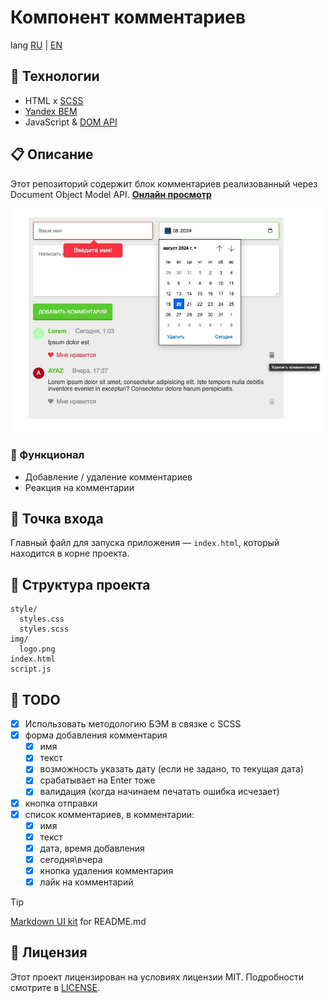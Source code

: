 # Компонент комментариев

lang [RU][home_ru] | [EN][home_en]

## 🚀 Технологии

- HTML x [SCSS][link0]
- [Yandex BEM][link1]
- JavaScript & [DOM API][link2]

## 📋 Описание

Этот репозиторий содержит блок комментариев реализованный через Document Object Model API. [**Онлайн просмотр**][preview]

![asset0]

### 📌 Функционал

- Добавление / удаление комментариев
- Реакция на комментарии

## 🏁 Точка входа

Главный файл для запуска приложения — `index.html`, который находится в корне проекта.

## 📂 Структура проекта

```plaintext
style/
  styles.css
  styles.scss
img/
  logo.png
index.html
script.js
```

## 📝 TODO

- [x] Использовать методологию БЭМ в связке с SCSS
- [x] форма добавления комментария
  - [x] имя
  - [x] текст
  - [x] возможность указать дату (если не задано, то текущая дата)
  - [x] срабатывает на Enter тоже
  - [x] валидация (когда начинаем печатать ошибка исчезает)
- [x] кнопка отправки
- [x] список комментариев, в комментарии:
  - [x] имя
  - [x] текст
  - [x] дата, время добавления
  - [x] сегодня\вчера 
  - [x] кнопка удаления комментария
  - [x] лайк на комментарий

> [!TIP]
> [Markdown UI kit][md_ui_kit] for README.md

## 📜 Лицензия

Этот проект лицензирован на условиях лицензии MIT. Подробности смотрите в [LICENSE][license].

<!-- navigation -->

[home_ru]: README.md
[home_en]: README.en.md
[license]: /LICENSE
[preview]: https://etherealhero.github.io/comments-block/
[md_ui_kit]: https://gist.github.com/etherealHero/ffe9de043f3c2639e864b4fddec8e9e4
[link0]: https://sass-scss.ru/
[link1]: https://ru.bem.info/
[link2]: https://developer.mozilla.org/ru/docs/Web/API/Document_Object_Model
[link3]: #
[link4]: #
[link5]: #

<!-- assets -->

[asset0]: assets/preview.jpg "Preview"
[asset1]: /path.png "label on hover"
[asset2]: /path.png "label on hover"
[asset3]: /path.png "label on hover"
[asset4]: /path.png "label on hover"
[asset5]: /path.png "label on hover"
